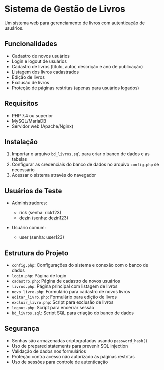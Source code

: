 # Sistema de Gestão de Livros

Um sistema web para gerenciamento de livros com autenticação de usuários.

## Funcionalidades

- Cadastro de novos usuários
- Login e logout de usuários
- Cadastro de livros (título, autor, descrição e ano de publicação)
- Listagem dos livros cadastrados
- Edição de livros
- Exclusão de livros
- Proteção de páginas restritas (apenas para usuários logados)

## Requisitos

- PHP 7.4 ou superior
- MySQL/MariaDB
- Servidor web (Apache/Nginx)

## Instalação

1. Importar o arquivo `bd_livros.sql` para criar o banco de dados e as tabelas
2. Configurar as credenciais do banco de dados no arquivo `config.php` se necessário
3. Acessar o sistema através do navegador

## Usuários de Teste

- Administradores:
  - rick (senha: rick123)
  - dezin (senha: dezin123)

- Usuário comum:
  - user (senha: user123)

## Estrutura do Projeto

- `config.php`: Configurações do sistema e conexão com o banco de dados
- `login.php`: Página de login
- `cadastro.php`: Página de cadastro de novos usuários
- `livros.php`: Página principal com listagem de livros
- `novo_livro.php`: Formulário para cadastro de novos livros
- `editar_livro.php`: Formulário para edição de livros
- `excluir_livro.php`: Script para exclusão de livros
- `logout.php`: Script para encerrar sessão
- `bd_livros.sql`: Script SQL para criação do banco de dados

## Segurança

- Senhas são armazenadas criptografadas usando `password_hash()`
- Uso de prepared statements para prevenir SQL injection
- Validação de dados nos formulários
- Proteção contra acesso não autorizado às páginas restritas
- Uso de sessões para controle de autenticação
